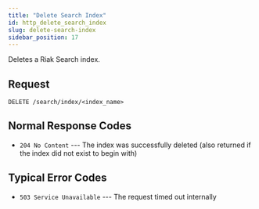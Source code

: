 ```yaml
---
title: "Delete Search Index"
id: http_delete_search_index
slug: delete-search-index
sidebar_position: 17
---
```


Deletes a Riak Search index.

## Request

`DELETE /search/index/<index_name>`

## Normal Response Codes

* `204 No Content` --- The index was successfully deleted (also returned
    if the index did not exist to begin with)

## Typical Error Codes

* `503 Service Unavailable` --- The request timed out internally
